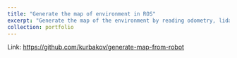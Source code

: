 ```yaml
---
title: "Generate the map of environment in ROS"
excerpt: "Generate the map of the environment by reading odometry, lidar and camera data<br/><img src='/images/500x300.png'>"
collection: portfolio
---
```


Link: https://github.com/kurbakov/generate-map-from-robot
